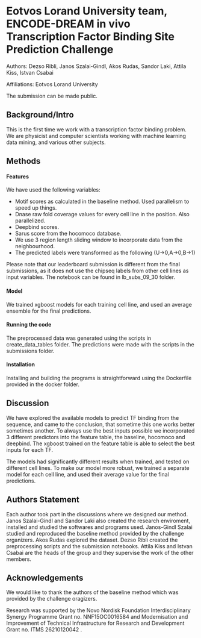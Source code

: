 # Eotvos Lorand University team, ENCODE-DREAM in vivo Transcription Factor Binding Site Prediction Challenge

Authors: Dezso Ribli, Janos Szalai-Gindl, Akos Rudas, Sandor Laki, Attila Kiss, Istvan Csabai

Affiliations: Eotvos Lorand University

The submission can be made public.

## Background/Intro


This is the first time we work with a transcription factor binding problem. We are physicist and computer scientists working with machine learning data mining, and various other subjects.


## Methods

#### Features

We have used the following variables:
- Motif scores as calculated in the baseline method. Used parallelism to speed up things.
- Dnase raw fold coverage values for every cell line in the position. Also parallelized.
- Deepbind scores.
- Sarus score from the hocomoco database.
- We use 3 region length sliding window to incorporate data from the neighbourhood.
- The predicted labels were transformed as the following (U->0,A->0,B->1)


Please note that our leaderboard submission is different from the final submissions, as it does not use the chipseq labels from other cell lines as input variables. The notebook can be found in lb_subs_09_30 folder.

#### Model

We trained xgboost models for each training cell line, and used an average ensemble for the final predictions.

#### Running the code

The preprocessed data was generated using the scripts in create_data_tables folder.  The predictions were made with the scripts in the submissions folder.


#### Installation
Installing and building the programs is straightforward using the Dockerfile provided in the docker folder.

## Discussion 

We have explored the available models to predict TF binding from the sequence, and came to the conclusion, that sometime this one works better sometimes another.
To always use the best inputs possible we incorporated 3 different predictors into the feature table, the baseline, hocomoco and deepbind.
The xgboost trained on the feature table is able to select the best inputs for each TF.


The models had significantly different results when trained, and tested on different cell lines. To make our model more robust, we trained a separate model for each cell line, and used their average value for the final predictions.


## Authors Statement

Each author took part in the discussions where we designed our method. Janos Szalai-Gindl and Sandor Laki  also created the research enviroment, installed and studied the softwares and programs used. Janos-Gindl Szalai studied and reproduced the baseline method provided by the challenge organizers. Akos Rudas explored the dataset. Dezso Ribli created the preprocessing scripts and the submission notebooks. Attila Kiss and Istvan Csabai are the heads of the group and they supervise the work of the other members.

## Acknowledgements

We would like to thank the authors of the baseline method which was provided by the challenge oragizers.

Research was supported by the Novo Nordisk Foundation Interdisciplinary Synergy Programme Grant no.  NNF15OC0016584 and Modernisation and Improvement of Technical Infrastructure for Research and Development Grant no. ITMS 26210120042 .

